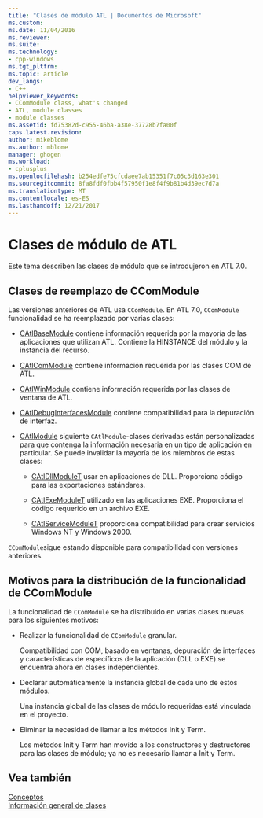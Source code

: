 ```yaml
---
title: "Clases de módulo ATL | Documentos de Microsoft"
ms.custom: 
ms.date: 11/04/2016
ms.reviewer: 
ms.suite: 
ms.technology:
- cpp-windows
ms.tgt_pltfrm: 
ms.topic: article
dev_langs:
- C++
helpviewer_keywords:
- CComModule class, what's changed
- ATL, module classes
- module classes
ms.assetid: fd75382d-c955-46ba-a38e-37728b7fa00f
caps.latest.revision: 
author: mikeblome
ms.author: mblome
manager: ghogen
ms.workload:
- cplusplus
ms.openlocfilehash: b254edfe75cfcdaee7ab15351f7c05c3d163e301
ms.sourcegitcommit: 8fa8fdf0fbb4f57950f1e8f4f9b81b4d39ec7d7a
ms.translationtype: MT
ms.contentlocale: es-ES
ms.lasthandoff: 12/21/2017
---
```

# <a name="atl-module-classes"></a>Clases de módulo de ATL
Este tema describen las clases de módulo que se introdujeron en ATL 7.0.  
  
## <a name="ccommodule-replacement-classes"></a>Clases de reemplazo de CComModule  
 Las versiones anteriores de ATL usa `CComModule`. En ATL 7.0, `CComModule` funcionalidad se ha reemplazado por varias clases:  
  
-   [CAtlBaseModule](../atl/reference/catlbasemodule-class.md) contiene información requerida por la mayoría de las aplicaciones que utilizan ATL. Contiene la HINSTANCE del módulo y la instancia del recurso.  
  
-   [CAtlComModule](../atl/reference/catlcommodule-class.md) contiene información requerida por las clases COM de ATL.  
  
-   [CAtlWinModule](../atl/reference/catlwinmodule-class.md) contiene información requerida por las clases de ventana de ATL.  
  
-   [CAtlDebugInterfacesModule](../atl/reference/catldebuginterfacesmodule-class.md) contiene compatibilidad para la depuración de interfaz.  
  
-   [CAtlModule](../atl/reference/catlmodule-class.md) siguiente `CAtlModule`-clases derivadas están personalizadas para que contenga la información necesaria en un tipo de aplicación en particular. Se puede invalidar la mayoría de los miembros de estas clases:  
  
    -   [CAtlDllModuleT](../atl/reference/catldllmodulet-class.md) usar en aplicaciones de DLL. Proporciona código para las exportaciones estándares.  
  
    -   [CAtlExeModuleT](../atl/reference/catlexemodulet-class.md) utilizado en las aplicaciones EXE. Proporciona el código requerido en un archivo EXE.  
  
    -   [CAtlServiceModuleT](../atl/reference/catlservicemodulet-class.md) proporciona compatibilidad para crear servicios Windows NT y Windows 2000.  
  
 `CComModule`sigue estando disponible para compatibilidad con versiones anteriores.  
  
## <a name="reasons-for-distributing-ccommodule-functionality"></a>Motivos para la distribución de la funcionalidad de CComModule  
 La funcionalidad de `CComModule` se ha distribuido en varias clases nuevas para los siguientes motivos:  
  
-   Realizar la funcionalidad de `CComModule` granular.  
  
     Compatibilidad con COM, basado en ventanas, depuración de interfaces y características de específicos de la aplicación (DLL o EXE) se encuentra ahora en clases independientes.  
  
-   Declarar automáticamente la instancia global de cada uno de estos módulos.  
  
     Una instancia global de las clases de módulo requeridas está vinculada en el proyecto.  
  
-   Eliminar la necesidad de llamar a los métodos Init y Term.  
  
     Los métodos Init y Term han movido a los constructores y destructores para las clases de módulo; ya no es necesario llamar a Init y Term.  
  
## <a name="see-also"></a>Vea también  
 [Conceptos](../atl/active-template-library-atl-concepts.md)   
 [Información general de clases](../atl/atl-class-overview.md)

